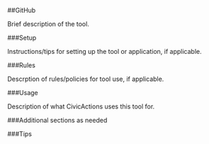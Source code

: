 ##GitHub

Brief description of the tool.

###Setup

Instructions/tips for setting up the tool or application, if applicable.

###Rules

Descrption of rules/policies for tool use, if applicable.

###Usage

Description of what CivicActions uses this tool for.

###Additional sections as needed

###Tips
